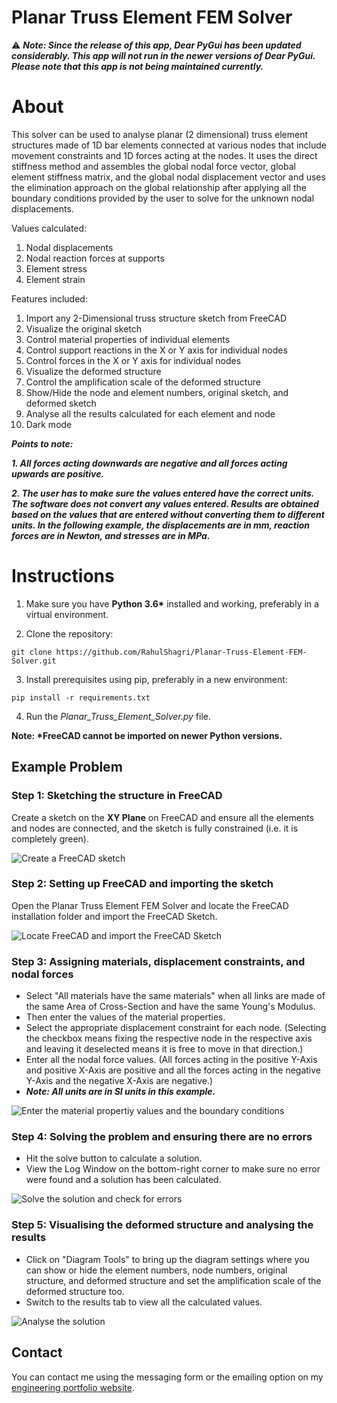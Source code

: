 # Planar Truss Element FEM Solver

:warning: __*Note: Since the release of this app, Dear PyGui has been updated considerably. This app will not run in the newer versions of Dear PyGui. Please note that this app is not being maintained currently.*__

<H1>About</H1>

This solver can be used to analyse planar (2 dimensional) truss element structures made of 1D bar elements connected at various nodes that include movement constraints and 1D forces acting at the nodes. It uses the direct stiffness method and assembles the global nodal force vector, global element stiffness matrix, and the global nodal displacement vector and uses the elimination approach on the global relationship after applying all the boundary conditions provided by the user to solve for the unknown nodal displacements.

Values calculated:
1. Nodal displacements
2. Nodal reaction forces at supports
3. Element stress
4. Element strain

Features included:
1. Import any 2-Dimensional truss structure sketch from FreeCAD
2. Visualize the original sketch
3. Control material properties of individual elements
4. Control support reactions in the X or Y axis for individual nodes
5. Control forces in the X or Y axis for individual nodes
6. Visualize the deformed structure
7. Control the amplification scale of the deformed structure
8. Show/Hide the node and element numbers, original sketch, and deformed sketch
9. Analyse all the results calculated for each element and node
10. Dark mode

<i><b>Points to note:</b></i>

<i><b> 1. All forces acting downwards are negative and all forces acting upwards are positive.</b></i>

<i><b> 2. The user has to make sure the values entered have the correct units. The software does not convert any values entered. Results are obtained based on the values that are entered without converting them to different units. In the following example, the displacements are in mm, reaction forces are in Newton, and stresses are in MPa.</b></i>


<H1>Instructions</H1>

1. Make sure you have <b>Python 3.6*</b> installed and working, preferably in a virtual environment.
   
2. Clone the repository:

```git clone https://github.com/RahulShagri/Planar-Truss-Element-FEM-Solver.git```

3. Install prerequisites using pip, preferably in a new environment:

```pip install -r requirements.txt``` 

4. Run the <i>Planar_Truss_Element_Solver.py</i> file.

<b>Note: *FreeCAD cannot be imported on newer Python versions.</b>


<H2>Example Problem</H2>

<H3>Step 1: Sketching the structure in FreeCAD</H3>

Create a sketch on the <b>XY Plane</b> on FreeCAD and ensure all the elements and nodes are connected, and the sketch is fully constrained (i.e. it is completely green).

![Create a FreeCAD sketch](instruction_gifs/Step_1.png)

<H3>Step 2: Setting up FreeCAD and importing the sketch</H3>

Open the Planar Truss Element FEM Solver and locate the FreeCAD installation folder and import the FreeCAD Sketch.

![Locate FreeCAD and import the FreeCAD Sketch](instruction_gifs/Step_2.gif)

<H3>Step 3: Assigning materials, displacement constraints, and nodal forces</H3>

- Select "All materials have the same materials" when all links are made of the same Area of Cross-Section and have the same Young's Modulus.
- Then enter the values of the material properties.
- Select the appropriate displacement constraint for each node. (Selecting the checkbox means fixing the respective node in the respective axis and leaving it deselected means it is free to move in that direction.)
- Enter all the nodal force values. (All forces acting in the positive Y-Axis and positive X-Axis are positive and all the forces acting in the negative Y-Axis and the negative X-Axis are negative.)
- <b><i>Note: All units are in SI units in this example.</i></b>

![Enter the material propertiy values and the boundary conditions](instruction_gifs/Step_3.gif)

<H3>Step 4: Solving the problem and ensuring there are no errors</H3>

- Hit the solve button to calculate a solution.
- View the Log Window on the bottom-right corner to make sure no error were found and a solution has been calculated.

![Solve the solution and check for errors](instruction_gifs/Step_4.gif)


<H3>Step 5: Visualising the deformed structure and analysing the results</H3>

- Click on "Diagram Tools" to bring up the diagram settings where you can show or hide the element numbers, node numbers, original structure, and deformed structure and set the amplification scale of the deformed structure too.
- Switch to the results tab to view all the calculated values.

![Analyse the solution](instruction_gifs/Step_5.gif)

<H2>Contact</H2>

You can contact me using the messaging form or the emailing option on my [engineering portfolio website](https://rahulshagri.github.io/).
